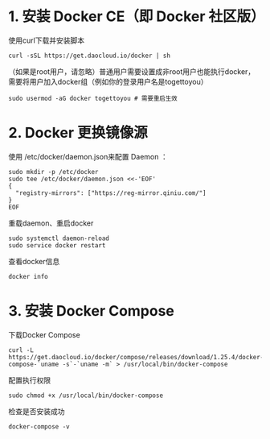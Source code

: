 # 1. 安装 Docker CE（即 Docker 社区版）

使用curl下载并安装脚本

```shell
curl -sSL https://get.daocloud.io/docker | sh
```

（如果是root用户，请忽略）普通用户需要设置成非root用户也能执行docker，需要将用户加入docker组（例如你的登录用户名是togettoyou）

```shell
sudo usermod -aG docker togettoyou # 需要重启生效
```

# 2. Docker 更换镜像源

使用 /etc/docker/daemon.json来配置 Daemon ：

```shell
sudo mkdir -p /etc/docker
sudo tee /etc/docker/daemon.json <<-'EOF'
{
  "registry-mirrors": ["https://reg-mirror.qiniu.com/"]
}
EOF
```

重载daemon、重启docker

```shell
sudo systemctl daemon-reload
sudo service docker restart
```

查看docker信息

```shell
docker info
```

# 3. 安装 Docker Compose

下载Docker Compose

```shell
curl -L https://get.daocloud.io/docker/compose/releases/download/1.25.4/docker-compose-`uname -s`-`uname -m` > /usr/local/bin/docker-compose
```

配置执行权限

```shell
sudo chmod +x /usr/local/bin/docker-compose
```

检查是否安装成功

```shell
docker-compose -v
```
